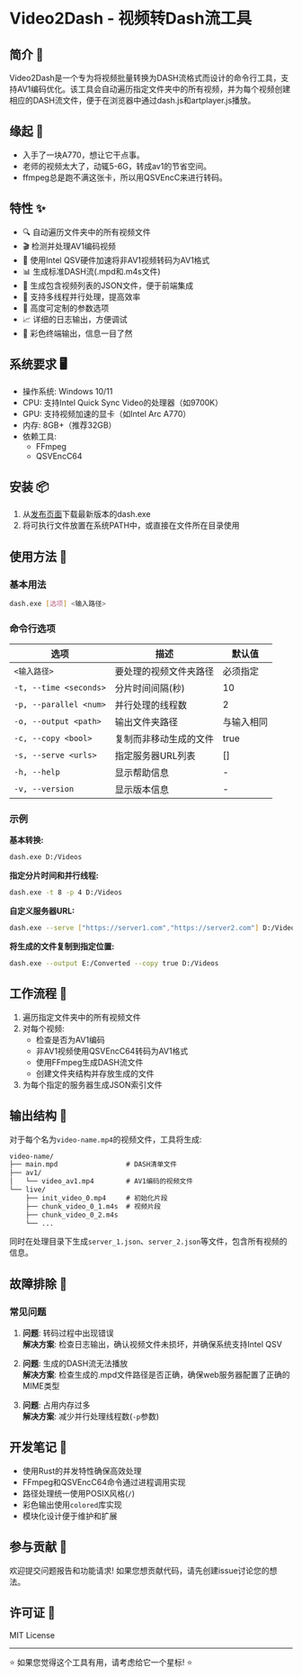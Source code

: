 # Video2Dash - 视频转Dash流工具

## 简介 🌟

Video2Dash是一个专为将视频批量转换为DASH流格式而设计的命令行工具，支持AV1编码优化。该工具会自动遍历指定文件夹中的所有视频，并为每个视频创建相应的DASH流文件，便于在浏览器中通过dash.js和artplayer.js播放。

## 缘起 🤡

- 入手了一块A770，想让它干点事。
- 老师的视频太大了，动辄5-6G，转成av1的节省空间。
- ffmpeg总是跑不满这张卡，所以用QSVEncC来进行转码。

## 特性 ✨

- 🔍 自动遍历文件夹中的所有视频文件
- 🎬 检测并处理AV1编码视频
- 🔄 使用Intel QSV硬件加速将非AV1视频转码为AV1格式
- 📊 生成标准DASH流(.mpd和.m4s文件)
- 📝 生成包含视频列表的JSON文件，便于前端集成
- 🧵 支持多线程并行处理，提高效率
- 🔧 高度可定制的参数选项
- 📈 详细的日志输出，方便调试
- 🎨 彩色终端输出，信息一目了然

## 系统要求 🖥️

- 操作系统: Windows 10/11
- CPU: 支持Intel Quick Sync Video的处理器（如9700K）
- GPU: 支持视频加速的显卡（如Intel Arc A770）
- 内存: 8GB+（推荐32GB）
- 依赖工具:
  - FFmpeg
  - QSVEncC64

## 安装 📦

1. 从[发布页面](https://github.com/rainsins/dash/releases)下载最新版本的dash.exe
2. 将可执行文件放置在系统PATH中，或直接在文件所在目录使用

## 使用方法 🚀

### 基本用法

```bash
dash.exe [选项] <输入路径>
```

### 命令行选项

| 选项 | 描述 | 默认值 |
|------|------|--------|
| `<输入路径>` | 要处理的视频文件夹路径 | 必须指定 |
| `-t, --time <seconds>` | 分片时间间隔(秒) | 10 |
| `-p, --parallel <num>` | 并行处理的线程数 | 2 |
| `-o, --output <path>` | 输出文件夹路径 | 与输入相同 |
| `-c, --copy <bool>` | 复制而非移动生成的文件 | true |
| `-s, --serve <urls>` | 指定服务器URL列表 | [] |
| `-h, --help` | 显示帮助信息 | - |
| `-v, --version` | 显示版本信息 | - |

### 示例

**基本转换:**

```bash
dash.exe D:/Videos
```

**指定分片时间和并行线程:**

```bash
dash.exe -t 8 -p 4 D:/Videos
```

**自定义服务器URL:**

```bash
dash.exe --serve ["https://server1.com","https://server2.com"] D:/Videos
```

**将生成的文件复制到指定位置:**

```bash
dash.exe --output E:/Converted --copy true D:/Videos
```

## 工作流程 🔄

1. 遍历指定文件夹中的所有视频文件
2. 对每个视频:
   - 检查是否为AV1编码
   - 非AV1视频使用QSVEncC64转码为AV1格式
   - 使用FFmpeg生成DASH流文件
   - 创建文件夹结构并存放生成的文件
3. 为每个指定的服务器生成JSON索引文件

## 输出结构 📁

对于每个名为`video-name.mp4`的视频文件，工具将生成:

```txt
video-name/
├── main.mpd                 # DASH清单文件
├── av1/
│   └── video_av1.mp4        # AV1编码的视频文件
└── live/
    ├── init_video_0.mp4     # 初始化片段
    ├── chunk_video_0_1.m4s  # 视频片段
    ├── chunk_video_0_2.m4s
    └── ...
```

同时在处理目录下生成`server_1.json`、`server_2.json`等文件，包含所有视频的信息。

## 故障排除 🔧

### 常见问题

1. **问题**: 转码过程中出现错误  
   **解决方案**: 检查日志输出，确认视频文件未损坏，并确保系统支持Intel QSV

2. **问题**: 生成的DASH流无法播放  
   **解决方案**: 检查生成的.mpd文件路径是否正确，确保web服务器配置了正确的MIME类型

3. **问题**: 占用内存过多  
   **解决方案**: 减少并行处理线程数(`-p`参数)

## 开发笔记 📝

- 使用Rust的并发特性确保高效处理
- FFmpeg和QSVEncC64命令通过进程调用实现
- 路径处理统一使用POSIX风格(`/`)
- 彩色输出使用`colored`库实现
- 模块化设计便于维护和扩展

## 参与贡献 🤝

欢迎提交问题报告和功能请求! 如果您想贡献代码，请先创建issue讨论您的想法。

## 许可证 📄

MIT License

---

⭐ 如果您觉得这个工具有用，请考虑给它一个星标! ⭐
